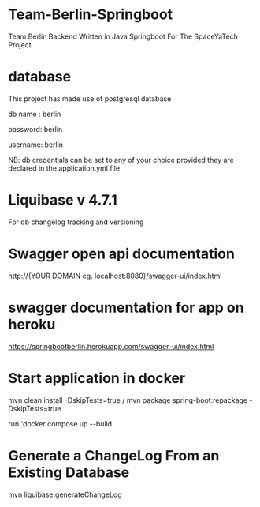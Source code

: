 # Team-Berlin-Springboot
Team Berlin Backend Written in Java Springboot For The SpaceYaTech Project
# database
This project has made use of postgresql database

db name : berlin

password: berlin

username: berlin

NB: db credentials can be set to any of your choice provided they are declared in the application.yml file

# Liquibase v 4.7.1

For db changelog tracking and versioning

# Swagger open api documentation

http://{YOUR DOMAIN eg. localhost:8080}/swagger-ui/index.html

# swagger documentation for app on heroku

https://springbootberlin.herokuapp.com/swagger-ui/index.html

# Start application in docker

mvn clean install -DskipTests=true / mvn package spring-boot:repackage -DskipTests=true

run 'docker compose up --build'

# Generate a ChangeLog From an Existing Database
mvn liquibase:generateChangeLog
